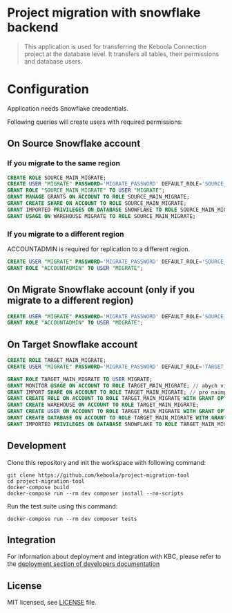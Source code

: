 # Project migration with snowflake backend

> This application is used for transferring the Keboola Connection project at the database level. It transfers all tables, their permissions and database users.

# Configuration

Application needs Snowflake creadentials.

Following queries will create users with required permissions:

## On Source Snowflake account

### If you migrate to the same region
```sql
CREATE ROLE SOURCE_MAIN_MIGRATE;
CREATE USER "MIGRATE" PASSWORD='MIGRATE_PASSWORD' DEFAULT_ROLE='SOURCE_MAIN_MIGRATE';
GRANT ROLE "SOURCE_MAIN_MIGRATE" TO USER "MIGRATE";
GRANT MANAGE GRANTS ON ACCOUNT TO ROLE SOURCE_MAIN_MIGRATE;
GRANT CREATE SHARE ON ACCOUNT TO ROLE SOURCE_MAIN_MIGRATE;
GRANT IMPORTED PRIVILEGES ON DATABASE SNOWFLAKE TO ROLE SOURCE_MAIN_MIGRATE;
GRANT USAGE ON WAREHOUSE MIGRATE TO ROLE SOURCE_MAIN_MIGRATE;
```

### If you migrate to a different region

ACCOUNTADMIN is required for replication to a different region. 

```sql
CREATE USER "MIGRATE" PASSWORD='MIGRATE_PASSWORD' DEFAULT_ROLE='SOURCE_MAIN_MIGRATE';
GRANT ROLE "ACCOUNTADMIN" TO USER "MIGRATE";
```

## On Migrate Snowflake account (only if you migrate to a different region)
    
```sql
CREATE USER "MIGRATE" PASSWORD='MIGRATE_PASSWORD' DEFAULT_ROLE='SOURCE_MAIN_MIGRATE';
GRANT ROLE "ACCOUNTADMIN" TO USER "MIGRATE";
```

## On Target Snowflake account

```sql
CREATE ROLE TARGET_MAIN_MIGRATE;
CREATE USER "MIGRATE" PASSWORD='MIGRATE_PASSWORD' DEFAULT_ROLE='TARGET_MAIN_MIGRATE';

GRANT ROLE TARGET_MAIN_MIGRATE TO USER MIGRATE;
GRANT MONITOR USAGE ON ACCOUNT TO ROLE TARGET_MAIN_MIGRATE; // abych viděl vytvořené databáze a mohl jí při synchronizaci přejmenovat
GRANT IMPORT SHARE ON ACCOUNT TO ROLE TARGET_MAIN_MIGRATE; // pro naimportování SHARU
GRANT CREATE ROLE ON ACCOUNT TO ROLE TARGET_MAIN_MIGRATE WITH GRANT OPTION;
GRANT CREATE WAREHOUSE ON ACCOUNT TO ROLE TARGET_MAIN_MIGRATE;
GRANT CREATE USER ON ACCOUNT TO ROLE TARGET_MAIN_MIGRATE WITH GRANT OPTION;
GRANT CREATE DATABASE ON ACCOUNT TO ROLE TARGET_MAIN_MIGRATE WITH GRANT OPTION;
GRANT IMPORTED PRIVILEGES ON DATABASE SNOWFLAKE TO ROLE TARGET_MAIN_MIGRATE;
```

## Development
 
Clone this repository and init the workspace with following command:

```
git clone https://github.com/keboola/project-migration-tool
cd project-migration-tool
docker-compose build
docker-compose run --rm dev composer install --no-scripts
```

Run the test suite using this command:

```
docker-compose run --rm dev composer tests
```
 
## Integration

For information about deployment and integration with KBC, please refer to the [deployment section of developers documentation](https://developers.keboola.com/extend/component/deployment/) 

## License

MIT licensed, see [LICENSE](./LICENSE) file.